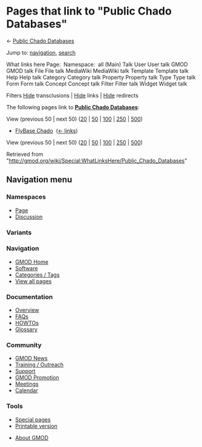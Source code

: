 <div id="mw-page-base" class="noprint">

</div>

<div id="mw-head-base" class="noprint">

</div>

<div id="content" class="mw-body" role="main">

<span id="top"></span>

<div id="mw-js-message" style="display:none;">

</div>



# <span dir="auto">Pages that link to "Public Chado Databases"</span>

<div id="bodyContent">

<div id="contentSub">

← [Public Chado
Databases](/wiki/Public_Chado_Databases "Public Chado Databases")

</div>

<div id="jump-to-nav" class="mw-jump">

Jump to: [navigation](#mw-navigation), [search](#p-search)

</div>

<div id="mw-content-text">

What links here Page:  Namespace:  all (Main) Talk User User talk GMOD
GMOD talk File File talk MediaWiki MediaWiki talk Template Template talk
Help Help talk Category Category talk Property Property talk Type Type
talk Form Form talk Concept Concept talk Filter Filter talk Widget
Widget talk

Filters
[Hide](/mediawiki/index.php?title=Special:WhatLinksHere/Public_Chado_Databases&hidetrans=1 "Special:WhatLinksHere/Public Chado Databases")
transclusions \|
[Hide](/mediawiki/index.php?title=Special:WhatLinksHere/Public_Chado_Databases&hidelinks=1 "Special:WhatLinksHere/Public Chado Databases")
links \|
[Hide](/mediawiki/index.php?title=Special:WhatLinksHere/Public_Chado_Databases&hideredirs=1 "Special:WhatLinksHere/Public Chado Databases")
redirects

The following pages link to **[Public Chado
Databases](/wiki/Public_Chado_Databases "Public Chado Databases")**:

View (previous 50 \| next 50)
([20](/mediawiki/index.php?title=Special:WhatLinksHere/Public_Chado_Databases&limit=20 "Special:WhatLinksHere/Public Chado Databases")
\|
[50](/mediawiki/index.php?title=Special:WhatLinksHere/Public_Chado_Databases&limit=50 "Special:WhatLinksHere/Public Chado Databases")
\|
[100](/mediawiki/index.php?title=Special:WhatLinksHere/Public_Chado_Databases&limit=100 "Special:WhatLinksHere/Public Chado Databases")
\|
[250](/mediawiki/index.php?title=Special:WhatLinksHere/Public_Chado_Databases&limit=250 "Special:WhatLinksHere/Public Chado Databases")
\|
[500](/mediawiki/index.php?title=Special:WhatLinksHere/Public_Chado_Databases&limit=500 "Special:WhatLinksHere/Public Chado Databases"))

- [FlyBase Chado](/wiki/FlyBase_Chado "FlyBase Chado") ‎
  <span class="mw-whatlinkshere-tools">([←
  links](/mediawiki/index.php?title=Special:WhatLinksHere&target=FlyBase+Chado "Special:WhatLinksHere"))</span>

View (previous 50 \| next 50)
([20](/mediawiki/index.php?title=Special:WhatLinksHere/Public_Chado_Databases&limit=20 "Special:WhatLinksHere/Public Chado Databases")
\|
[50](/mediawiki/index.php?title=Special:WhatLinksHere/Public_Chado_Databases&limit=50 "Special:WhatLinksHere/Public Chado Databases")
\|
[100](/mediawiki/index.php?title=Special:WhatLinksHere/Public_Chado_Databases&limit=100 "Special:WhatLinksHere/Public Chado Databases")
\|
[250](/mediawiki/index.php?title=Special:WhatLinksHere/Public_Chado_Databases&limit=250 "Special:WhatLinksHere/Public Chado Databases")
\|
[500](/mediawiki/index.php?title=Special:WhatLinksHere/Public_Chado_Databases&limit=500 "Special:WhatLinksHere/Public Chado Databases"))

</div>

<div class="printfooter">

Retrieved from
"<http://gmod.org/wiki/Special:WhatLinksHere/Public_Chado_Databases>"

</div>

<div id="catlinks" class="catlinks catlinks-allhidden">

</div>

<div class="visualClear">

</div>

</div>

</div>

<div id="mw-navigation">

## Navigation menu

<div id="mw-head">



<div id="left-navigation">

<div id="p-namespaces" class="vectorTabs" role="navigation"
aria-labelledby="p-namespaces-label">

### Namespaces

- <span id="ca-nstab-main"><a href="/wiki/Public_Chado_Databases" accesskey="c"
  title="View the content page [c]">Page</a></span>
- <span id="ca-talk"><a
  href="/mediawiki/index.php?title=Talk:Public_Chado_Databases&amp;action=edit&amp;redlink=1"
  accesskey="t"
  title="Discussion about the content page [t]">Discussion</a></span>

</div>

<div id="p-variants" class="vectorMenu emptyPortlet" role="navigation"
aria-labelledby="p-variants-label">

### 

### Variants[](#)

<div class="menu">

</div>

</div>

</div>





</div>

</div>

</div>

<div id="mw-panel">

<div id="p-logo" role="banner">

<a href="/wiki/Main_Page"
style="background-image: url(http://gmod.org/images/GMOD-cogs.png);"
title="Visit the main page"></a>

</div>

<div id="p-Navigation" class="portal" role="navigation"
aria-labelledby="p-Navigation-label">

### Navigation

<div class="body">

- <span id="n-GMOD-Home">[GMOD Home](/wiki/Main_Page)</span>
- <span id="n-Software">[Software](/wiki/GMOD_Components)</span>
- <span id="n-Categories-.2F-Tags">[Categories /
  Tags](/wiki/Categories)</span>
- <span id="n-View-all-pages">[View all
  pages](/wiki/Special:AllPages)</span>

</div>

</div>

<div id="p-Documentation" class="portal" role="navigation"
aria-labelledby="p-Documentation-label">

### Documentation

<div class="body">

- <span id="n-Overview">[Overview](/wiki/Overview)</span>
- <span id="n-FAQs">[FAQs](/wiki/Category:FAQ)</span>
- <span id="n-HOWTOs">[HOWTOs](/wiki/Category:HOWTO)</span>
- <span id="n-Glossary">[Glossary](/wiki/Glossary)</span>

</div>

</div>

<div id="p-Community" class="portal" role="navigation"
aria-labelledby="p-Community-label">

### Community

<div class="body">

- <span id="n-GMOD-News">[GMOD News](/wiki/GMOD_News)</span>
- <span id="n-Training-.2F-Outreach">[Training /
  Outreach](/wiki/Training_and_Outreach)</span>
- <span id="n-Support">[Support](/wiki/Support)</span>
- <span id="n-GMOD-Promotion">[GMOD
  Promotion](/wiki/GMOD_Promotion)</span>
- <span id="n-Meetings">[Meetings](/wiki/Meetings)</span>
- <span id="n-Calendar">[Calendar](/wiki/Calendar)</span>

</div>

</div>

<div id="p-tb" class="portal" role="navigation"
aria-labelledby="p-tb-label">

### Tools

<div class="body">

- <span id="t-specialpages"><a href="/wiki/Special:SpecialPages" accesskey="q"
  title="A list of all special pages [q]">Special pages</a></span>
- <span id="t-print"><a
  href="/mediawiki/index.php?title=Special:WhatLinksHere/Public_Chado_Databases&amp;printable=yes"
  rel="alternate" accesskey="p"
  title="Printable version of this page [p]">Printable version</a></span>

</div>

</div>

</div>

</div>

<div id="footer" role="contentinfo">

- <span id="footer-places-about">[About
  GMOD](/wiki/GMOD:About "GMOD:About")</span>

<!-- -->






</div>
